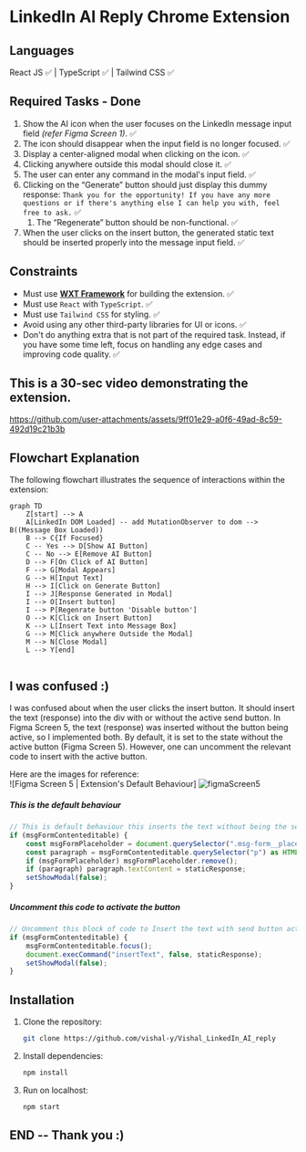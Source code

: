 
# LinkedIn AI Reply Chrome Extension

## Languages
React JS ✅ | TypeScript ✅ | Tailwind CSS ✅

## Required Tasks - Done
1. Show the AI icon when the user focuses on the LinkedIn message input field _(refer Figma Screen 1)_. ✅
2. The icon should disappear when the input field is no longer focused. ✅
3. Display a center-aligned modal when clicking on the icon. ✅
4. Clicking anywhere outside this modal should close it. ✅
5. The user can enter any command in the modal's input field. ✅
6. Clicking on the “Generate” button should just display this dummy response: `Thank you for the opportunity! If you have any more questions or if there's anything else I can help you with, feel free to ask.` ✅
    1. The “Regenerate” button should be non-functional. ✅
7. When the user clicks on the insert button, the generated static text should be inserted properly into the message input field. ✅

## Constraints

-    Must use [**WXT Framework**](https://wxt.dev/) for building the extension. ✅
-   Must use `React` with `TypeScript`. ✅
-   Must use `Tailwind CSS` for styling. ✅
-   Avoid using any other third-party libraries for UI or icons. ✅
-   Don't do anything extra that is not part of the required task. Instead, if you have some time left, focus on handling any edge cases and improving code quality. ✅


##  This is a 30-sec video demonstrating  the extension.
https://github.com/user-attachments/assets/9ff01e29-a0f6-49ad-8c59-492d19c21b3b



## Flowchart Explanation

The following flowchart illustrates the sequence of interactions within the extension:

```mermaid
graph TD
	Z[start] --> A
    A[LinkedIn DOM Loaded] -- add MutationObserver to dom --> B((Message Box Loaded))
    B --> C{If Focused}
    C -- Yes --> D[Show AI Button]
    C -- No --> E[Remove AI Button]
    D --> F[On Click of AI Button]
    F --> G[Modal Appears]
    G --> H[Input Text]
    H --> I[Click on Generate Button]
    I --> J[Response Generated in Modal]
    I --> O[Insert button]
    I --> P[Regenrate button 'Disable button']
    O --> K[Click on Insert Button]
    K --> L[Insert Text into Message Box]
    G --> M[Click anywhere Outside the Modal]
    M --> N[Close Modal]
    L --> Y[end]
    
```

## I was confused :)

I was confused about when the user clicks the insert button. It should insert the text (response) into the div with or without the active send button. In Figma Screen 5, the text (response) was inserted without the button being active, so I implemented both. By default, it is set to the state without the active button (Figma Screen 5). However, one can uncomment the relevant code to insert with the active button.

Here are the images for reference:  
![Figma Screen 5 | Extension's Default Behaviour]
![figmaScreen5](https://github.com/user-attachments/assets/86475bff-4179-46b9-83fc-71f40fc47c6a)


##### This is the default behaviour
```javascript
// This is default behaviour this inserts the text without being the send button active.
if (msgFormContenteditable) {
    const msgFormPlaceholder = document.querySelector(".msg-form__placeholder") as HTMLDivElement;
    const paragraph = msgFormContenteditable.querySelector("p") as HTMLParagraphElement;
    if (msgFormPlaceholder) msgFormPlaceholder.remove();
    if (paragraph) paragraph.textContent = staticResponse;
    setShowModal(false);
}
```

##### Uncomment this code to activate the button
```javascript
// Uncomment this block of code to Insert the text with send button active.
if (msgFormContenteditable) {
    msgFormContenteditable.focus();
    document.execCommand("insertText", false, staticResponse);
    setShowModal(false);
}
```

## Installation

1. Clone the repository:
   ```bash
   git clone https://github.com/vishal-y/Vishal_LinkedIn_AI_reply
   ```
2. Install dependencies:
   ```bash
   npm install
   ```
3. Run on localhost:
   ```bash
   npm start
   ```

## END -- Thank you :)
